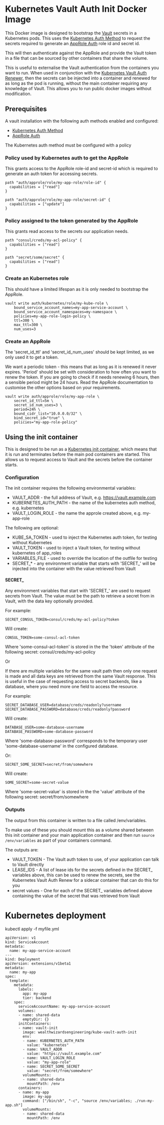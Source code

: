 # Kubernetes Vault Auth Init Docker Image

This Docker image is designed to bootstrap the [Vault](https://www.vaultproject.io) secrets in a Kubernetes
pods. This uses the [Kubernetes Auth Method](https://www.vaultproject.io/docs/auth/kubernetes.html) to
request the secrets required to generate an [AppRole Auth](https://www.vaultproject.io/docs/auth/approle.html)
role id and secret id.

This will then authenticate against the AppRole and provide the Vault token in a file that can be sourced by
other containers that share the volume.

This is useful to externalise the Vault authentication from the containers you want to run. When used in
conjunction with the [Kubernetes Vault Auth Renewer](https://github.com/WealthWizardsEngineering/kube-vault-auth-renewer),
then the secrets can be injected into a container and renewed for as long as the pod is running, without the main
container requiring any knowledge of Vault. This allows you to run public docker images without modification. 

## Prerequisites

A vault installation with the following auth methods enabled and configured:

* [Kubernetes Auth Method](https://www.vaultproject.io/docs/auth/kubernetes.html)
* [AppRole Auth](https://www.vaultproject.io/docs/auth/approle.html)

The Kubernetes auth method must be configured with a policy

### Policy used by Kubernetes auth to get the AppRole

This grants access to the AppRole role-id and secret-id which is required to generate an auth token for
accessing secrets.

```
path "auth/approle/role/my-app-role/role-id" {
  capabilities = ["read"]
}

path "auth/approle/role/my-app-role/secret-id" {
  capabilities = ["update"]
}
```

### Policy assigned to the token generated by the AppRole

This grants read access to the secrets our application needs.

```
path "consul/creds/my-acl-policy" {
  capabilities = ["read"]
}

path "secret/some/secret" {
  capabilities = ["read"]
}
```

### Create an Kubernetes role 

This should have a limited lifespan as it is only needed to bootstrap the AppRole. 

```
vault write auth/kubernetes/role/my-kube-role \
    bound_service_account_names=my-app-service-account \
    bound_service_account_namespaces=my-namespace \
    policies=my-app-role-login-policy \
    ttl=300 \
    max_ttl=300 \
    num_uses=3
```

### Create an AppRole

The 'secret_id_ttl' and 'secret_id_num_uses' should be kept limited, as we only used it to get a token.

We want a periodic token - this means that as long as it is renewed it never expires. 'Period' should be set
with consideration to how often you want to renew the token. If you are going to check if it needs renewing
6 hours, then a sensible period might be 24 hours. Read the AppRole documentation to customise the other
options based on your requirements.

```
vault write auth/approle/role/my-app-role \
    secret_id_ttl=5m \
    secret_id_num_uses=3 \
    period=24h \
    bound_cidr_list="10.0.0.0/32" \
    bind_secret_id="true" \
    policies="my-app-role-policy"
```

## Using the init container

This is designed to be run as a [Kubernetes init container](https://kubernetes.io/docs/concepts/workloads/pods/init-containers/),
which means that it is run and terminates before the main pod containers are started. This allows us to request
access to Vault and the secrets before the container starts.

### Configuration
The init container requires the following environmental variables:

* VAULT_ADDR - the full address of Vault, e.g. https://vault.example.com
* KUBERNETES_AUTH_PATH - the name of the kubernetes auth method, e.g. kubernetes
* VAULT_LOGIN_ROLE - the name the approle created above, e.g. my-app-role

The following are optional:

* KUBE_SA_TOKEN - used to inject the Kubernetes auth token, for testing without Kubernetes
* VAULT_TOKEN - used to inject a Vault token, for testing without kubernetes of app_roles
* VARIABLES_FILE - used to override the location of the outfile for testing
* SECRET_* - any environment variable that starts with 'SECRET_' will be injected into the container with
the value retrieved from Vault

#### SECRET_

Any environment variables that start with 'SECRET_' are used to request secrets from Vault. The value must be
the path to retrieve a secret from in Vault, with the data key optionally provided.

For example:

```
SECRET_CONSUL_TOKEN=consul/creds/my-acl-policy?token
```

Will create:

```
CONSUL_TOKEN=some-consul-acl-token
```

Where 'some-consul-acl-token' is stored in the the 'token' attribute of the following secret:
consul/creds/my-acl-policy

Or

If there are multiple variables for the same vault path then only one request is made and all data keys are retrieved
from the same Vault response. This is useful in the case of requesting access to secret backends, like a database,
where you need more one field to access the resource. 

For example:

```
SECRET_DATABASE_USER=database/creds/readonly?username
SECRET_DATABASE_PASSWORD=database/creds/readonly?password
```

Will create:

```
DATABASE_USER=some-database-username
DATABASE_PASSWORD=some-database-password
```

Where 'some-database-password' corresponds to the temporary user 'some-database-username' in the configured database.

Or:

```
SECRET_SOME_SECRET=secret/from/somewhere
```

Will create:

```
SOME_SECRET=some-secret-value
```

Where 'some-secret-value' is stored in the the 'value' attribute of the following secret:
secret/from/somewhere

### Outputs

The output from this container is written to a file called /env/variables.

To make use of these you should mount this as a volume shared between this init container and your main
application container and then run `source /env/variables` as part of your containers command.

The outputs are:

* VAULT_TOKEN - The Vault auth token to use, of your application can talk to Vault directly
* LEASE_IDS - A list of lease ids for the secrets defined in the SECRET_ variables above, this can
be used to renew the secrets, see the Kubernetes Vault Auth Renew for a sidecar container that can do this
for you
* secret values - One for each of the SECRET_ variables defined above containing the value of the secret
that was retrieved from Vault

# Kubernetes deployment

kubectl apply -f myfile.yml

```
apiVersion: v1
kind: ServiceAccount
metadata:
  name: my-app-service-account
---
kind: Deployment
apiVersion: extensions/v1beta1
metadata:
  name: my-app
spec:
  template:
    metadata:
      labels:
        app: my-app
        tier: backend
    spec:
      serviceAccountName: my-app-service-account
      volumes:
      - name: shared-data
        emptyDir: {}
      initContainers:
      - name: vault-init
        image: wealthwizardsengineering/kube-vault-auth-init
        env:
        - name: KUBERNETES_AUTH_PATH
          value: "kubernetes"
        - name: VAULT_ADDR
          value: "https://vault.example.com"
        - name: VAULT_LOGIN_ROLE
          value: "my-app-role"
        - name: SECRET_SOME_SECRET
          value: "secret/from/somewhere"
        volumeMounts:
        - name: shared-data
          mountPath: /env
      containers:
      - name: my-app
        image: my-app
        command: ["/bin/sh", "-c", "source /env/variables; ./run-my-app.sh"]
        volumeMounts:
        - name: shared-data
          mountPath: /env
```
